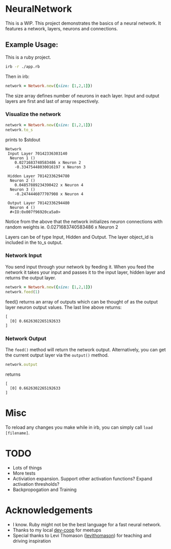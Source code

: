 # NeuralNetwork

This is a WIP. This project demonstrates the basics of a neural network.  It features a network, layers, neurons and connections.

## Example Usage:

This is a ruby project.

```sh 
irb -r ./app.rb
```
Then in irb:
```ruby
network = Network.new({size: [1,2,1]})
```
The size array defines number of neurons in each layer. 
Input and output layers are first and last of array respectively.

### Visualize the network

```ruby
network = Network.new({size: [1,2,1]})
network.to_s
```
prints to $stdout

```text
Network
 Input Layer 70142336303140
  Neuron 1 ()
    0.0271683740583486 x Neuron 2
    -0.33475448030016197 x Neuron 3

 Hidden Layer 70142336294780
  Neuron 2 ()
    0.04857889234390422 x Neuron 4
  Neuron 3 ()
    -0.2474446077707908 x Neuron 4

 Output Layer 70142336294480
  Neuron 4 ()
  #<IO:0x007f96920ca5a0>
 ```
 
 Notice from the above that the network initializes neuron connections with random weights ie. 0.0271683740583486 x Neuron 2
 
 Layers can be of type Input, Hidden and Output.  The layer object_id is included in the to_s output.
 
### Network Input

You send input through your network by feeding it. When you feed the network it takes your input and passes it to the input layer, hidden layer and returns the output layer.

```ruby
network = Network.new({size: [1,2,1]})
network.feed(1)
```
feed() returns an array of outputs which can be thought of as the output layer neuron output values.  The last line above returns:

```
[
  [0] 0.6626302265192633
]
```

### Network Output

The `feed()` method will return the network output.  Alternatively, you can get the current output layer via the `output()` method.

```ruby
network.output
```

returns

```
[
  [0] 0.6626302265192633
]
```

# Misc

To reload any changes you make while in irb, you can simply call `load [filename]`.

# TODO

- Lots of things
- More tests
- Activiation expansion. Support other activation functions? Expand activation thresholds?
- Backpropogation and Training

# Acknowledgements

 - I know. Ruby might not be the best language for a fast neural network.
 - Thanks to my local [dev-coop](https://github.com/dev-coop) for meetups
 - Special thanks to Levi Thomason ([levithomason](https://github.com/levithomason)) for teaching and driving inspiration
